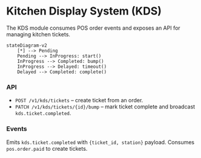 # Kitchen Display System (KDS)

The KDS module consumes POS order events and exposes an API for managing kitchen tickets.

```mermaid
stateDiagram-v2
    [*] --> Pending
    Pending --> InProgress: start()
    InProgress --> Completed: bump()
    InProgress --> Delayed: timeout()
    Delayed --> Completed: complete()
```

### API
- `POST /v1/kds/tickets` – create ticket from an order.
- `PATCH /v1/kds/tickets/{id}/bump` – mark ticket complete and broadcast `kds.ticket.completed`.

### Events
Emits `kds.ticket.completed` with `{ticket_id, station}` payload.
Consumes `pos.order.paid` to create tickets.
